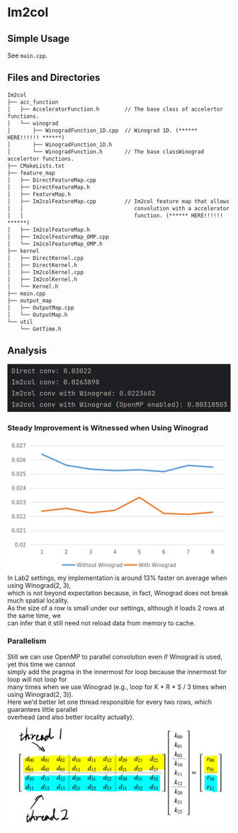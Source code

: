 # Im2col

## Simple Usage
See `main.cpp`.

## Files and Directories
```
Im2col
├── acc_function
│   ├── AcceleratorFunction.h        // The base class of accelertor functions.
│   └── winograd
│       ├── WinogradFunction_1D.cpp  // Winograd 1D. (****** HERE!!!!!! ******)
│       ├── WinogradFunction_1D.h
│       └── WinogradFunction.h       // The base classWinograd accelertor functions.
├── CMakeLists.txt
├── feature_map
│   ├── DirectFeatureMap.cpp
│   ├── DirectFeatureMap.h
│   ├── FeatureMap.h
│   ├── Im2colFeatureMap.cpp         // Im2col feature map that allows  
│   │                                   convolution with a accelerator  
│   │                                   function. (****** HERE!!!!!! ******)
│   ├── Im2colFeatureMap.h
│   ├── Im2colFeatureMap_OMP.cpp
│   └── Im2colFeatureMap_OMP.h
├── kernel
│   ├── DirectKernel.cpp
│   ├── DirectKernel.h
│   ├── Im2colKernel.cpp
│   ├── Im2colKernel.h
│   └── Kernel.h
├── main.cpp
├── output_map
│   ├── OutputMap.cpp
│   └── OutputMap.h
└── util
    └── GetTime.h

```
## Analysis
![result.png](img/result.png)
### Steady Improvement is Witnessed when Using Winograd
![line_chart.png](img/line_chart.png)
In Lab2 settings, my implementation is around 13% faster on average when using Winograd(2, 3),  
which is not beyond expectation because, in fact, Winograd does not break much spatial locality.  
As the size of a row is small under our settings, although it loads 2 rows at the same time, we  
can infer that it still need not reload data from memory to cache. 
### Parallelism
Still we can use OpenMP to parallel convolution even if Winograd is used, yet this time we cannot  
simply add the pragma in the innermost for loop because the innermost for loop will not loop for  
many times when we use Winograd (e.g., loop for K * R * S / 3 times when using Winograd(2, 3)).  
Here we'd better let one thread responsible for every two rows, which guarantees little parallel  
overhead (and also better locality actually).
![parallel.png](img/parallel.png)